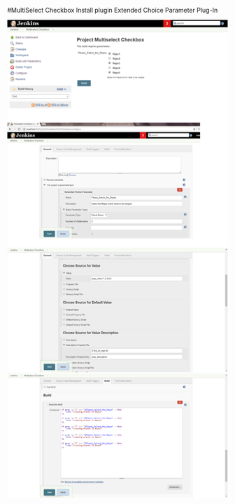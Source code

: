 #MultiSelect Checkbox
Install plugin 	Extended Choice Parameter Plug-In

<img src="../images/MultiSelect_Checkbox-a.png">

<img src="../images/MultiSelect_Checkbox-b.png">

<img src="../images/MultiSelect_Checkbox-c.png">

<img src="../images/MultiSelect_Checkbox-d.png">